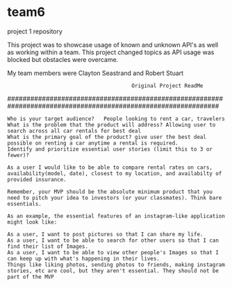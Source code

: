 # team6
project 1 repository

This project was to showcase usage of known and unknown API's as well as working within a team. 
This project changed topics as API usage was blocked but obstacles were overcame.

My team members were Clayton Seastrand and Robert Stuart


                                            Original Project ReadMe
###############################################################################################################


    Who is your target audience?   People looking to rent a car, travelers
    What is the problem that the product will address? Allowing user to search across all car rentals for best deal
    What is the primary goal of the product? give user the best deal possible on renting a car anytime a rental is required.
    Identify and prioritize essential user stories (limit this to 3 or fewer)?

    As a user I would like to be able to compare rental rates on cars, availability(model, date), closest to my location, and availabilty of provided insurance.

    Remember, your MVP should be the absolute minimum product that you need to pitch your idea to investors (or your classmates). Think bare essentials.
    
    As an example, the essential features of an instagram-like application might look like:
    
    As a user, I want to post pictures so that I can share my life.
    As a user, I want to be able to search for other users so that I can find their list of Images.
    As a user, I want to be able to view other people's Images so that I can keep up with what's happening in their lives.
    Things like liking photos, sending photos to friends, making instagram stories, etc are cool, but they aren't essential. They should not be part of the MVP
